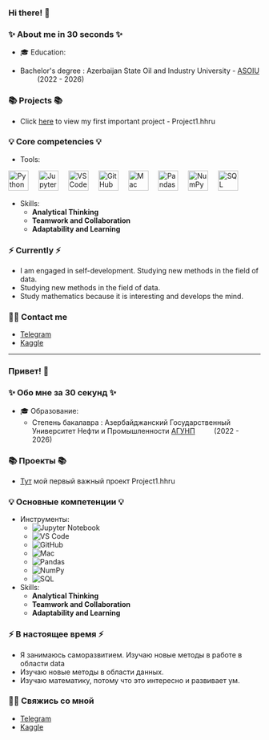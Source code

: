 ### Hi there! 👋 

### ✨ About me in 30 seconds ✨ 
* 🎓 Education:
 - Bachelor's degree : Azerbaijan State Oil and Industry University - [ASOIU](https://asoiu.edu.az) <img src="https://asoiu.edu.az/upload/news/891593aa5331c0a07d8b7a7e7b1a95f7.png" width="30" height="10"> (2022 - 2026)



### 📚 Projects 📚
* Click [here](https://github.com/Tural-Kazimov/Project1-DS) to view my first important project - Project1.hhru

### 💡 Core competencies 💡
- Tools: 

<div align="left">

  <img src="https://cdn.jsdelivr.net/gh/devicons/devicon/icons/python/python-original-wordmark.svg" height="40" alt="Python logo" />
    <img width="12" />
  <img src="https://cdn.jsdelivr.net/gh/devicons/devicon/icons/jupyter/  jupyter-original-wordmark.svg" height="40" alt="Jupyter Notebook logo" />
    <img width="12" />
  <img src="https://cdn.jsdelivr.net/gh/devicons/devicon/icons/vscode/vscode-original-wordmark.svg" height="40" alt="VS Code logo" />
    <img width="12" />
  <img src="https://cdn.jsdelivr.net/gh/devicons/devicon/icons/github/github-original-wordmark.svg" height="40" alt="GitHub logo" />
    <img width="12" />
  <img src="https://cdn.jsdelivr.net/gh/devicons/devicon/icons/apple/apple-original.svg" height="40" alt="Mac logo" />
    <img width="12" />
  <img src="https://cdn.jsdelivr.net/gh/devicons/devicon/icons/pandas/pandas-original-wordmark.svg" height="40" alt="Pandas logo" />
    <img width="12" />
  <img src="https://cdn.jsdelivr.net/gh/devicons/devicon/icons/numpy/numpy-original-wordmark.svg" height="40" alt="NumPy logo" />
    <img width="12" />
  <img src="https://cdn.jsdelivr.net/gh/devicons/devicon/icons/mysql/mysql-original-wordmark.svg" height="40" alt="SQL logo" />

</div>


  - Skills:
    * **Analytical Thinking**
    * **Teamwork and Collaboration**
    * **Adaptability and Learning**


### ⚡️ Currently ⚡️
- I am engaged in self-development. Studying new methods in the field of data.
- Studying new methods in the field of data.
- Study mathematics because it is interesting and develops the mind.

### 🙌🏻 Contact me
- [Telegram](https://t.me/kazim0v)
- [Kaggle](https://www.kaggle.com/turalkazmov)

---

### Привет! 👋

### ✨ Обо мне за 30 секунд ✨ 
* 🎓 Образование:
  - Степень бакалавра : Азербайджанский Государственный Университет Нефти и Промышленности [АГУНП](https://asoiu.edu.az) <img src="https://asoiu.edu.az/upload/news/891593aa5331c0a07d8b7a7e7b1a95f7.png" width="30" height="10"> (2022 - 2026)

### 📚 Проекты 📚

* [Тут](https://github.com/Tural-Kazimov/Project1-DS) мой первый важный проект Project1.hhru

### 💡 Основные компетенции 💡
- Инструменты: 
    * ![Jupyter Notebook](https://img.shields.io/badge/Jupyter-F37626?style=for-the-badge&logo=jupyter&logoColor=white)
    * ![VS Code](https://img.shields.io/badge/VS%20Code-007ACC?style=for-the-badge&logo=visual-studio-code&logoColor=white)
    * ![GitHub](https://img.shields.io/badge/GitHub-181717?style=for-the-badge&logo=github&logoColor=white)
    * ![Mac](https://img.shields.io/badge/Mac-000000?style=for-the-badge&logo=apple&logoColor=white)
    * ![Pandas](https://img.shields.io/badge/Pandas-150458?style=for-the-badge&logo=pandas&logoColor=white)
    * ![NumPy](https://img.shields.io/badge/NumPy-013243?style=for-the-badge&logo=numpy&logoColor=white)
    * ![SQL](https://img.shields.io/badge/SQL-003B57?style=for-the-badge&logo=sql&logoColor=white)
- Skills: 
    * **Analytical Thinking**
    * **Teamwork and Collaboration**
    * **Adaptability and Learning**

### ⚡️ В настоящее время ⚡️
- Я занимаюсь саморазвитием. Изучаю новые методы в работе в области data
- Изучаю новые методы в области данных.
- Изучаю математику, потому что это интересно и развивает ум.


### 🙌🏻 Свяжись со мной
- [Telegram]()
- [Kaggle]()